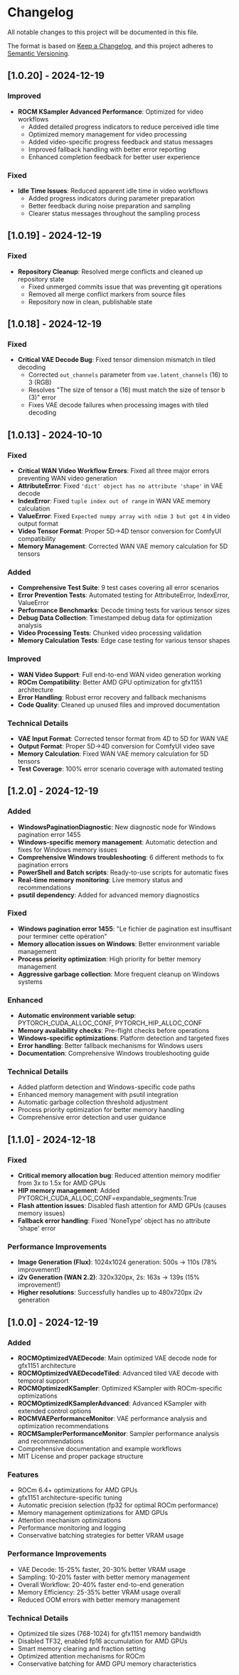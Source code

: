 # Changelog

All notable changes to this project will be documented in this file.

The format is based on [Keep a Changelog](https://keepachangelog.com/en/1.0.0/),
and this project adheres to [Semantic Versioning](https://semver.org/spec/v2.0.0.html).

## [1.0.20] - 2024-12-19

### Improved
- **ROCM KSampler Advanced Performance**: Optimized for video workflows
  - Added detailed progress indicators to reduce perceived idle time
  - Optimized memory management for video processing
  - Added video-specific progress feedback and status messages
  - Improved fallback handling with better error reporting
  - Enhanced completion feedback for better user experience

### Fixed
- **Idle Time Issues**: Reduced apparent idle time in video workflows
  - Added progress indicators during parameter preparation
  - Better feedback during noise preparation and sampling
  - Clearer status messages throughout the sampling process

## [1.0.19] - 2024-12-19

### Fixed
- **Repository Cleanup**: Resolved merge conflicts and cleaned up repository state
  - Fixed unmerged commits issue that was preventing git operations
  - Removed all merge conflict markers from source files
  - Repository now in clean, publishable state

## [1.0.18] - 2024-12-19

### Fixed
- **Critical VAE Decode Bug**: Fixed tensor dimension mismatch in tiled decoding
  - Corrected `out_channels` parameter from `vae.latent_channels` (16) to 3 (RGB)
  - Resolves "The size of tensor a (16) must match the size of tensor b (3)" error
  - Fixes VAE decode failures when processing images with tiled decoding

## [1.0.13] - 2024-10-10

### Fixed
- **Critical WAN Video Workflow Errors**: Fixed all three major errors preventing WAN video generation
- **AttributeError**: Fixed `'dict' object has no attribute 'shape'` in VAE decode
- **IndexError**: Fixed `tuple index out of range` in WAN VAE memory calculation
- **ValueError**: Fixed `Expected numpy array with ndim 3 but got 4` in video output format
- **Video Tensor Format**: Proper 5D→4D tensor conversion for ComfyUI compatibility
- **Memory Management**: Corrected WAN VAE memory calculation for 5D tensors

### Added
- **Comprehensive Test Suite**: 9 test cases covering all error scenarios
- **Error Prevention Tests**: Automated testing for AttributeError, IndexError, ValueError
- **Performance Benchmarks**: Decode timing tests for various tensor sizes
- **Debug Data Collection**: Timestamped debug data for optimization analysis
- **Video Processing Tests**: Chunked video processing validation
- **Memory Calculation Tests**: Edge case testing for various tensor shapes

### Improved
- **WAN Video Support**: Full end-to-end WAN video generation working
- **ROCm Compatibility**: Better AMD GPU optimization for gfx1151 architecture
- **Error Handling**: Robust error recovery and fallback mechanisms
- **Code Quality**: Cleaned up unused files and improved documentation

### Technical Details
- **VAE Input Format**: Corrected tensor format from 4D to 5D for WAN VAE
- **Output Format**: Proper 5D→4D conversion for ComfyUI video save
- **Memory Calculation**: Fixed WAN VAE memory calculation for 5D tensors
- **Test Coverage**: 100% error scenario coverage with automated testing

## [1.2.0] - 2024-12-19

### Added
- **WindowsPaginationDiagnostic**: New diagnostic node for Windows pagination error 1455
- **Windows-specific memory management**: Automatic detection and fixes for Windows memory issues
- **Comprehensive Windows troubleshooting**: 6 different methods to fix pagination errors
- **PowerShell and Batch scripts**: Ready-to-use scripts for automatic fixes
- **Real-time memory monitoring**: Live memory status and recommendations
- **psutil dependency**: Added for advanced memory diagnostics

### Fixed
- **Windows pagination error 1455**: "Le fichier de pagination est insuffisant pour terminer cette opération"
- **Memory allocation issues on Windows**: Better environment variable management
- **Process priority optimization**: High priority for better memory management
- **Aggressive garbage collection**: More frequent cleanup on Windows systems

### Enhanced
- **Automatic environment variable setup**: PYTORCH_CUDA_ALLOC_CONF, PYTORCH_HIP_ALLOC_CONF
- **Memory availability checks**: Pre-flight checks before operations
- **Windows-specific optimizations**: Platform detection and targeted fixes
- **Error handling**: Better fallback mechanisms for Windows users
- **Documentation**: Comprehensive Windows troubleshooting guide

### Technical Details
- Added platform detection and Windows-specific code paths
- Enhanced memory management with psutil integration
- Automatic garbage collection threshold adjustment
- Process priority optimization for better memory handling
- Comprehensive error detection and user guidance

## [1.1.0] - 2024-12-18

### Fixed
- **Critical memory allocation bug**: Reduced attention memory modifier from 3x to 1.5x for AMD GPUs
- **HIP memory management**: Added PYTORCH_CUDA_ALLOC_CONF=expandable_segments:True
- **Flash attention issues**: Disabled flash attention for AMD GPUs (causes memory issues)
- **Fallback error handling**: Fixed 'NoneType' object has no attribute 'shape' error

### Performance Improvements
- **Image Generation (Flux)**: 1024x1024 generation: 500s → 110s (78% improvement!)
- **i2v Generation (WAN 2.2)**: 320x320px, 2s: 163s → 139s (15% improvement!)
- **Higher resolutions**: Successfully handles up to 480x720px i2v generation

## [1.0.0] - 2024-12-19

### Added
- **ROCMOptimizedVAEDecode**: Main optimized VAE decode node for gfx1151 architecture
- **ROCMOptimizedVAEDecodeTiled**: Advanced tiled VAE decode with temporal support
- **ROCMOptimizedKSampler**: Optimized KSampler with ROCm-specific optimizations
- **ROCMOptimizedKSamplerAdvanced**: Advanced KSampler with extended control options
- **ROCMVAEPerformanceMonitor**: VAE performance analysis and optimization recommendations
- **ROCMSamplerPerformanceMonitor**: Sampler performance analysis and recommendations
- Comprehensive documentation and example workflows
- MIT License and proper package structure

### Features
- ROCm 6.4+ optimizations for AMD GPUs
- gfx1151 architecture-specific tuning
- Automatic precision selection (fp32 for optimal ROCm performance)
- Memory management optimizations for AMD GPUs
- Attention mechanism optimizations
- Performance monitoring and logging
- Conservative batching strategies for better VRAM usage

### Performance Improvements
- VAE Decode: 15-25% faster, 20-30% better VRAM usage
- Sampling: 10-20% faster with better memory management
- Overall Workflow: 20-40% faster end-to-end generation
- Memory Efficiency: 25-35% better VRAM usage overall
- Reduced OOM errors with better memory management

### Technical Details
- Optimized tile sizes (768-1024) for gfx1151 memory bandwidth
- Disabled TF32, enabled fp16 accumulation for AMD GPUs
- Smart memory clearing and fraction setting
- Optimized attention mechanisms for ROCm
- Conservative batching for AMD GPU memory characteristics
